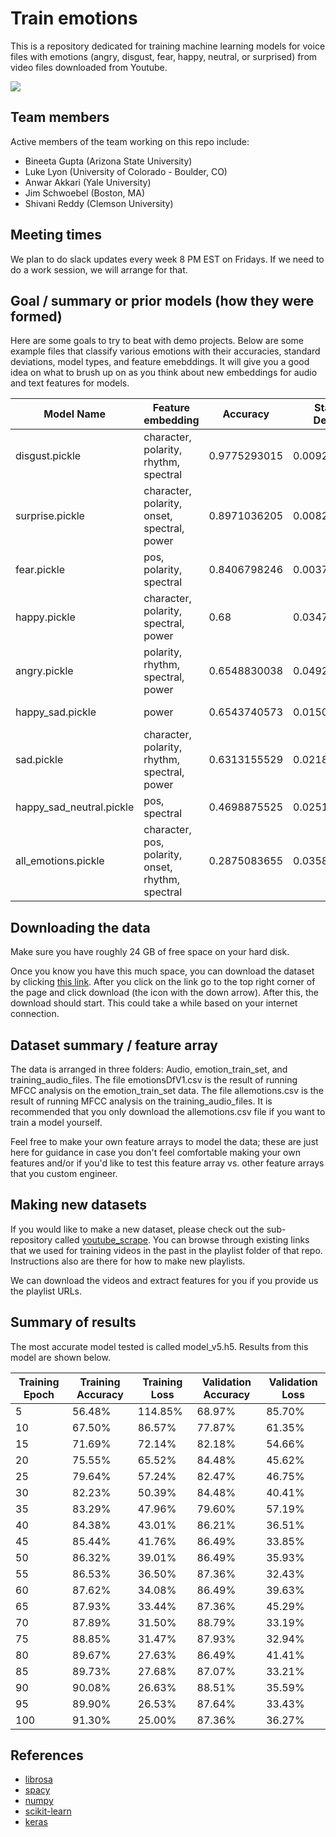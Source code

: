 # Train emotions

This is a repository dedicated for training machine learning models for voice files with emotions (angry, disgust, fear, happy, neutral, or surprised) from video files downloaded from Youtube.

![](https://media.giphy.com/media/3o6nUNpJn4VznakjKM/giphy.gif)

## Team members

Active members of the team working on this repo include:

* Bineeta Gupta (Arizona State University) 
* Luke Lyon (University of Colorado - Boulder, CO)
* Anwar Akkari (Yale University) 
* Jim Schwoebel (Boston, MA) 
* Shivani Reddy (Clemson University) 

## Meeting times 

We plan to do slack updates every week 8 PM EST on Fridays. If we need to do a work session, we will arrange for that. 

## Goal / summary or prior models (how they were formed)  

Here are some goals to try to beat with demo projects. Below are some example files that classify various emotions with their accuracies, standard deviations, model types, and feature emebddings. It will give you a good idea on what to brush up on as you think about new embeddings for audio and text features for models. 

| Model Name	| Feature embedding | Accuracy	| Standard Deviation	| Modeltype| 
| ------------- | ------------- | ------------- | ------------- |------------- |
| disgust.pickle |	character, polarity, rhythm, spectral| 0.9775293015 |	0.009225004885	| random forest|
| surprise.pickle | character, polarity, onset, spectral, power |	0.8971036205 |	0.008219397678	| knn | 
| fear.pickle	| pos, polarity, spectral | 0.8406798246	| 0.003728070175	| knn |
| happy.pickle	| character, polarity, spectral, power | 0.68	| 0.03479685397	| hard voting |
| angry.pickle |	polarity, rhythm, spectral, power| 0.6548830038 |	0.04924646135	| gradient boosting |
| happy_sad.pickle	| power | 0.6543740573 |	0.01507843069 |	logistic regression |
| sad.pickle | character, polarity, rhythm, spectral, power |	0.6313155529	| 0.02186253158	| hard voting |
| happy_sad_neutral.pickle	| pos, spectral | 0.4698875525	| 0.02512849173	| logistic regression |
| all_emotions.pickle | character, pos, polarity, onset, rhythm, spectral |	0.2875083655	| 0.0358943377 |	knn | 

## Downloading the data

Make sure you have roughly 24 GB of free space on your hard disk.

Once you know you have this much space, you can download the dataset by clicking [this link](https://drive.google.com/open?id=1CA_9LR8q9npnmfCFcwtrdjB-kDN9g2QD). After you click on the link go to the top right corner of the page and click download (the icon with the down arrow). After this, the download should start. This could take a while based on your internet connection.

## Dataset summary / feature array 

The data is arranged in three folders: Audio, emotion_train_set, and training_audio_files. The file emotionsDfV1.csv is the result of running MFCC analysis on the emotion_train_set data. The file allemotions.csv is the result of running MFCC analysis on the training_audio_files. It is recommended that you only download the allemotions.csv file if you want to train a model yourself.
 
Feel free to make your own feature arrays to model the data; these are just here for guidance in case you don't feel comfortable making your own features and/or if you'd like to test this feature array vs. other feature arrays that you custom engineer. 

## Making new datasets 

If you would like to make a new dataset, please check out the sub-repository called [youtube_scrape](https://github.com/NeuroLexDiagnostics/train-emotions/tree/master/youtube_scrape). You can browse through existing links that we used for training videos in the past in the playlist folder of that repo. Instructions also are there for how to make new playlists. 

We can download the videos and extract features for you if you provide us the playlist URLs.

## Summary of results

The most accurate model tested is called model_v5.h5. Results from this model are shown below.

| Training Epoch | Training Accuracy | Training Loss | Validation Accuracy | Validation Loss |
| --- | --- | --- | --- | --- |
| 5 | 56.48% | 114.85% | 68.97% | 85.70% |
| 10 | 67.50% | 86.57% | 77.87% | 61.35% |
| 15 | 71.69% | 72.14% | 82.18% | 54.66% |
| 20 | 75.55% | 65.52% | 84.48% | 45.62% |
| 25 | 79.64% | 57.24% | 82.47% | 46.75% |
| 30 | 82.23% | 50.39% | 84.48% | 40.41% |
| 35 | 83.29% | 47.96% | 79.60% | 57.19% |
| 40 | 84.38% | 43.01% | 86.21% | 36.51% |
| 45 | 85.44% | 41.76% | 86.49% | 33.85% |
| 50 | 86.32% | 39.01% | 86.49% | 35.93% |
| 55 | 86.53% | 36.50% | 87.36% | 32.43% |
| 60 | 87.62% | 34.08% | 86.49% | 39.63% |
| 65 | 87.93% | 33.44% | 87.36% | 45.29% |
| 70 | 87.89% | 31.50% | 88.79% | 33.19% |
| 75 | 88.85% | 31.47% | 87.93% | 32.94% |
| 80 | 89.67% | 27.63% | 86.49% | 41.41% |
| 85 | 89.73% | 27.68% | 87.07% | 33.21% |
| 90 | 90.08% | 26.63% | 88.51% | 35.59% |
| 95 | 89.90% | 26.53% | 87.64% | 33.43% |
| 100 | 91.30% | 25.00% | 87.36% | 36.27% |

## References 
* [librosa](https://github.com/librosa/librosa)
* [spacy](https://spacy.io/)
* [numpy](http://www.numpy.org/)
* [scikit-learn](http://scikit-learn.org/stable/index.html)
* [keras](https://keras.io/)
